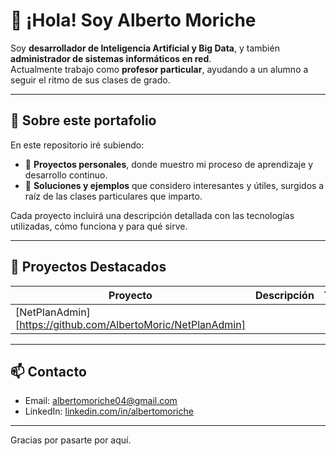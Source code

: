 # 👋 ¡Hola! Soy Alberto Moriche

Soy **desarrollador de Inteligencia Artificial y Big Data**, y también **administrador de sistemas informáticos en red**.  
Actualmente trabajo como **profesor particular**, ayudando a un alumno a seguir el ritmo de sus clases de grado.

---

## 🎯 Sobre este portafolio

En este repositorio iré subiendo:

- 🧪 **Proyectos personales**, donde muestro mi proceso de aprendizaje y desarrollo continuo.
- 🧩 **Soluciones y ejemplos** que considero interesantes y útiles, surgidos a raíz de las clases particulares que imparto.

Cada proyecto incluirá una descripción detallada con las tecnologías utilizadas, cómo funciona y para qué sirve.

---

## 🚀 Proyectos Destacados

| Proyecto | Descripción | Tecnologías |
|----------|-------------|-------------|
| [NetPlanAdmin][https://github.com/AlbertoMoric/NetPlanAdmin]|||

---

## 📫 Contacto

- Email: albertomoriche04@gmail.com  
- LinkedIn: [linkedin.com/in/albertomoriche](https://www.linkedin.com/in/alberto-mor)

---

Gracias por pasarte por aquí.

